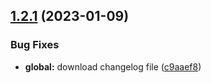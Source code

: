 ## [1.2.1](https://github.com/devotronico/react_setup_20230101/compare/v1.2.0...v1.2.1) (2023-01-09)


### Bug Fixes

* **global:** download changelog file ([c9aaef8](https://github.com/devotronico/react_setup_20230101/commit/c9aaef8eadf8ea775dcad1f59522f7508c284694))

